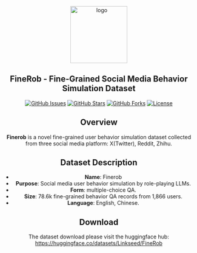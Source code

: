 <p align="center">
  <img center src="https://i.postimg.cc/NjXSwQvY/FineRob.png" width = "150" alt="logo">
</p>
<h2 align="center">FineRob - Fine-Grained Social Media Behavior Simulation Dataset</h2>

<div align="center">

[![GitHub Issues](https://img.shields.io/github/issues/IIT-DM/Fin-Fact)](https://github.com/IIT-DM/Fin-Fact/issues)
[![GitHub Stars](https://img.shields.io/github/stars/IIT-DM/Fin-Fact)](https://github.com/IIT-DM/Fin-Fact/stargazers)
[![GitHub Forks](https://img.shields.io/github/forks/IIT-DM/Fin-Fact)](https://github.com/IIT-DM/Fin-Fact/network)
[![License](https://img.shields.io/badge/license-MIT-blue.svg)](/LICENSE)

## Overview

**Finerob** is a novel fine-grained user behavior simulation dataset collected from three social media platform: X(Twitter), Reddit, Zhihu.

## Dataset Description

- **Name**: Finerob
- **Purpose**: Social media user behavior simulation by role-playing LLMs.
- **Form**: multiple-choice QA.
- **Size**: 78.6k fine-grained behavior QA records from 1,866 users.
- **Language**: English, Chinese.

## Download
The dataset download please visit the huggingface hub: https://huggingface.co/datasets/Linkseed/FineRob


